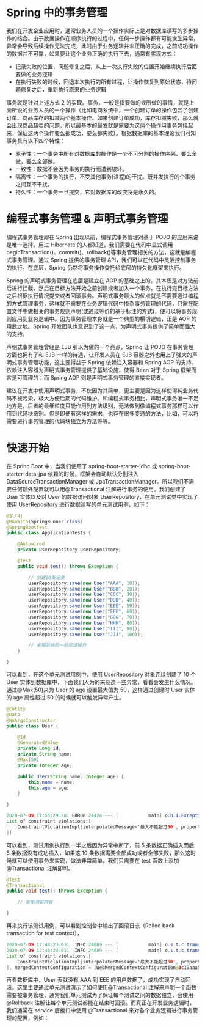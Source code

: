 # Spring 中的事务管理

我们在开发企业应用时，通常业务人员的一个操作实际上是对数据库读写的多步操作的结合。由于数据操作在顺序执行的过程中，任何一步操作都有可能发生异常，异常会导致后续操作无法完成，此时由于业务逻辑并未正确的完成，之前成功操作的数据并不可靠，如果要让这个业务正确的执行下去，通常有实现方式：

- 记录失败的位置，问题修复之后，从上一次执行失败的位置开始继续执行后面要做的业务逻辑
- 在执行失败的时候，回退本次执行的所有过程，让操作恢复到原始状态，待问题修复之后，重新执行原来的业务逻辑

事务就是针对上述方式 2 的实现。事务，一般是指要做的或所做的事情，就是上面所说的业务人员的一个操作（比如电商系统中，一个创建订单的操作包含了创建订单、商品库存的扣减两个基本操作。如果创建订单成功，库存扣减失败，那么就会出现商品超卖的问题，所以最基本的最发就是需要为这两个操作用事务包括起来，保证这两个操作要么都成功，要么都失败）。根据数据库的基本理论我们可知事务具有以下四个特性：

- 原子性：一个事务中所有对数据库的操作是一个不可分割的操作序列，要么全做，要么全部做。
- 一致性：数据不会因为事务的执行而遭到破坏。
- 隔离性：一个事务的执行，不受其他事务(进程)的干扰。既并发执行的个事务之间互不干扰。
- 持久性：一个事务一旦提交，它对数据库的改变将是永久的。

# 编程式事务管理 & 声明式事务管理

编程式事务管理即在 Spring 出现以前，编程式事务管理对基于 POJO 的应用来说是唯一选择。用过 Hibernate 的人都知道，我们需要在代码中显式调用 beginTransaction()、commit()、rollback()等事务管理相关的方法，这就是编程式事务管理。通过 Spring 提供的事务管理 API，我们可以在代码中灵活控制事务的执行。在底层，Spring 仍然将事务操作委托给底层的持久化框架来执行。

Spring 的声明式事务管理在底层是建立在 AOP 的基础之上的。其本质是对方法前后进行拦截，然后在目标方法开始之前创建或者加入一个事务，在执行完目标方法之后根据执行情况提交或者回滚事务。声明式事务最大的优点就是不需要通过编程的方式管理事务，这样就不需要在业务逻辑代码中掺杂事务管理的代码，只需在配置文件中做相关的事务规则声明(或通过等价的基于标注的方式)，便可以将事务规则应用到业务逻辑中。因为事务管理本身就是一个典型的横切逻辑，正是 AOP 的用武之地。Spring 开发团队也意识到了这一点，为声明式事务提供了简单而强大的支持。

声明式事务管理曾经是 EJB 引以为傲的一个亮点，Spring 让 POJO 在事务管理方面也拥有了和 EJB 一样的待遇，让开发人员在 EJB 容器之外也用上了强大的声明式事务管理功能，这主要得益于 Spring 依赖注入容器和 Spring AOP 的支持。依赖注入容器为声明式事务管理提供了基础设施，使得 Bean 对于 Spring 框架而言是可管理的；而 Spring AOP 则是声明式事务管理的直接实现者。

建议在开发中使用声明式事务，不仅因为其简单，更主要是因为这样使得纯业务代码不被污染，极大方便后期的代码维护。和编程式事务相比，声明式事务唯一不足地方是，后者的最细粒度只能作用到方法级别，无法做到像编程式事务那样可以作用到代码块级别。但是即便有这样的需求，也存在很多变通的方法，比如，可以将需要进行事务管理的代码块独立为方法等等。

# 快速开始

在 Spring Boot 中，当我们使用了 spring-boot-starter-jdbc 或 spring-boot-starter-data-jpa 依赖的时候，框架会自动默认分别注入 DataSourceTransactionManager 或 JpaTransactionManager。所以我们不需要任何额外配置就可以用@Transactional 注解进行事务的使用。我们创建了 User 实体以及对 User 的数据访问对象 UserRepository，在单元测试类中实现了使用 UserRepository 进行数据读写的单元测试用例，如下：

```java
@Slf4j
@RunWith(SpringRunner.class)
@SpringBootTest
public class ApplicationTests {

	@Autowired
	private UserRepository userRepository;

	@Test
	public void test() throws Exception {

		// 创建10条记录
		userRepository.save(new User("AAA", 10));
		userRepository.save(new User("BBB", 20));
		userRepository.save(new User("CCC", 30));
		userRepository.save(new User("DDD", 40));
		userRepository.save(new User("EEE", 50));
		userRepository.save(new User("FFF", 60));
		userRepository.save(new User("GGG", 70));
		userRepository.save(new User("HHH", 80));
		userRepository.save(new User("III", 90));
		userRepository.save(new User("JJJ", 100));

		// 省略后续的一些验证操作
	}

}
```

可以看到，在这个单元测试用例中，使用 UserRepository 对象连续创建了 10 个 User 实体到数据库中，下面我们人为的来制造一些异常，看看会发生什么情况。通过@Max(50)来为 User 的 age 设置最大值为 50，这样通过创建时 User 实体的 age 属性超过 50 的时候就可以触发异常产生。

```java
@Entity
@Data
@NoArgsConstructor
public class User {

    @Id
    @GeneratedValue
    private Long id;
    private String name;
    @Max(50)
    private Integer age;

    public User(String name, Integer age) {
        this.name = name;
        this.age = age;
    }

}

2020-07-09 11:55:29.581 ERROR 24424 --- [           main] o.h.i.ExceptionMapperStandardImpl        : HHH000346: Error during managed flush [Validation failed for classes [com.didispace.chapter310.User] during persist time for groups [javax.validation.groups.Default, ]
List of constraint violations:[
	ConstraintViolationImpl{interpolatedMessage='最大不能超过50', propertyPath=age, rootBeanClass=class com.didispace.chapter310.User, messageTemplate='{javax.validation.constraints.Max.message}'}
]]
```

可以看到，测试用例执行到一半之后因为异常中断了，前 5 条数据正确插入而后 5 条数据没有成功插入，如果这 10 条数据需要全部成功或者全部失败，那么这时候就可以使用事务来实现，做法非常简单，我们只需要在 test 函数上添加@Transactional 注解即可。

```java
@Test
@Transactional
public void test() throws Exception {

    // 省略测试内容

}
```

再来执行该测试用例，可以看到控制台中输出了回滚日志（Rolled back transaction for test context），

```java
2020-07-09 12:48:23.831  INFO 24889 --- [           main] o.s.t.c.transaction.TransactionContext   : Began transaction (1) for test context [DefaultTestContext@f6efaab testClass = Chapter310ApplicationTests, testInstance = com.didispace.chapter310.Chapter310ApplicationTests@60816371, testMethod = test@Chapter310ApplicationTests, testException = [null], mergedContextConfiguration = [WebMergedContextConfiguration@3c19aaa5 testClass = Chapter310ApplicationTests, locations = '{}', classes = '{class com.didispace.chapter310.Chapter310Application}', contextInitializerClasses = '[]', activeProfiles = '{}', propertySourceLocations = '{}', propertySourceProperties = '{org.springframework.boot.test.context.SpringBootTestContextBootstrapper=true}', contextCustomizers = set[org.springframework.boot.test.context.filter.ExcludeFilterContextCustomizer@34cd072c, org.springframework.boot.test.json.DuplicateJsonObjectContextCustomizerFactory$DuplicateJsonObjectContextCustomizer@528931cf, org.springframework.boot.test.mock.mockito.MockitoContextCustomizer@0, org.springframework.boot.test.web.client.TestRestTemplateContextCustomizer@2353b3e6, org.springframework.boot.test.autoconfigure.properties.PropertyMappingContextCustomizer@0, org.springframework.boot.test.autoconfigure.web.servlet.WebDriverContextCustomizerFactory$Customizer@7ce6a65d], resourceBasePath = 'src/main/webapp', contextLoader = 'org.springframework.boot.test.context.SpringBootContextLoader', parent = [null]], attributes = map['org.springframework.test.context.web.ServletTestExecutionListener.activateListener' -> true, 'org.springframework.test.context.web.ServletTestExecutionListener.populatedRequestContextHolder' -> true, 'org.springframework.test.context.web.ServletTestExecutionListener.resetRequestContextHolder' -> true]]; transaction manager [org.springframework.orm.jpa.JpaTransactionManager@4b85edeb]; rollback [true]
2020-07-09 12:48:24.011  INFO 24889 --- [           main] o.s.t.c.transaction.TransactionContext   : Rolled back transaction for test: [DefaultTestContext@f6efaab testClass = Chapter310ApplicationTests, testInstance = com.didispace.chapter310.Chapter310ApplicationTests@60816371, testMethod = test@Chapter310ApplicationTests, testException = javax.validation.ConstraintViolationException: Validation failed for classes [com.didispace.chapter310.User] during persist time for groups [javax.validation.groups.Default, ]
List of constraint violations:[
	ConstraintViolationImpl{interpolatedMessage='最大不能超过50', propertyPath=age, rootBeanClass=class com.didispace.chapter310.User, messageTemplate='{javax.validation.constraints.Max.message}'}
], mergedContextConfiguration = [WebMergedContextConfiguration@3c19aaa5 testClass = Chapter310ApplicationTests, locations = '{}', classes = '{class com.didispace.chapter310.Chapter310Application}', contextInitializerClasses = '[]', activeProfiles = '{}', propertySourceLocations = '{}', propertySourceProperties = '{org.springframework.boot.test.context.SpringBootTestContextBootstrapper=true}', contextCustomizers = set[org.springframework.boot.test.context.filter.ExcludeFilterContextCustomizer@34cd072c, org.springframework.boot.test.json.DuplicateJsonObjectContextCustomizerFactory$DuplicateJsonObjectContextCustomizer@528931cf, org.springframework.boot.test.mock.mockito.MockitoContextCustomizer@0, org.springframework.boot.test.web.client.TestRestTemplateContextCustomizer@2353b3e6, org.springframework.boot.test.autoconfigure.properties.PropertyMappingContextCustomizer@0, org.springframework.boot.test.autoconfigure.web.servlet.WebDriverContextCustomizerFactory$Customizer@7ce6a65d], resourceBasePath = 'src/main/webapp', contextLoader = 'org.springframework.boot.test.context.SpringBootContextLoader', parent = [null]], attributes = map['org.springframework.test.context.web.ServletTestExecutionListener.activateListener' -> true, 'org.springframework.test.context.web.ServletTestExecutionListener.populatedRequestContextHolder' -> true, 'org.springframework.test.context.web.ServletTestExecutionListener.resetRequestContextHolder' -> true]]
```

再看数据库中，User 表就没有 AAA 到 EEE 的用户数据了，成功实现了自动回滚。这里主要通过单元测试演示了如何使用@Transactional 注解来声明一个函数需要被事务管理，通常我们单元测试为了保证每个测试之间的数据独立，会使用@Rollback 注解让每个单元测试都能在结束时回滚。而真正在开发业务逻辑时，我们通常在 service 层接口中使用 @Transactional 来对各个业务逻辑进行事务管理的配置，例如：
